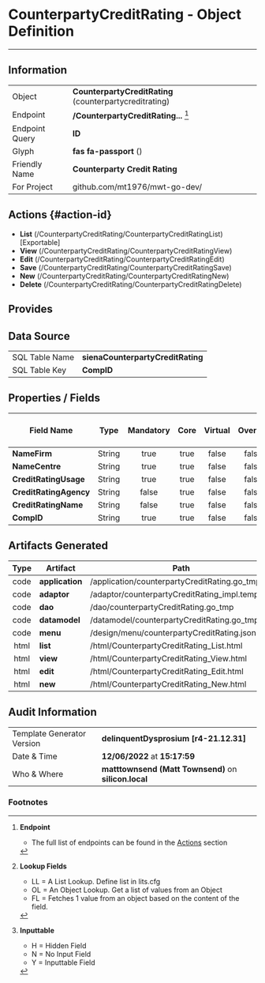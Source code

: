 # **CounterpartyCreditRating** - Object Definition
---
##  Information
|   |   |
|---|---|
|Object         |**CounterpartyCreditRating** (counterpartycreditrating) |
|Endpoint 	    |**/CounterpartyCreditRating...** [^1]|
|Endpoint Query |**ID**|
Glyph|**fas fa-passport** ()
Friendly Name|**Counterparty Credit Rating**|
|For Project    |github.com/mt1976/mwt-go-dev/|

##  Actions {#action-id}
* **List** (/CounterpartyCreditRating/CounterpartyCreditRatingList) [Exportable]
* **View** (/CounterpartyCreditRating/CounterpartyCreditRatingView)
* **Edit** (/CounterpartyCreditRating/CounterpartyCreditRatingEdit)
* **Save** (/CounterpartyCreditRating/CounterpartyCreditRatingSave)
* **New** (/CounterpartyCreditRating/CounterpartyCreditRatingNew)
* **Delete** (/CounterpartyCreditRating/CounterpartyCreditRatingDelete)







##  Provides







##  Data Source 
|   |   |
|---|---|
SQL Table Name       | **sienaCounterpartyCreditRating**
SQL Table Key | **CompID**



##  Properties / Fields
| Field Name| Type | Mandatory | Core | Virtual | Overide | Lookup [^2]| Lookup Object      | Lookup Field Source         | Lookup Return Value                | Inputable [^3]|DB Column|Default Value|
| -- | --  | :--: | :--: | :--: |:--: |:--: |:--: |-- |-- |:--: |-- | --|
|**NameFirm**|String|true|true|false|false|||||Y|NameFirm||
|**NameCentre**|String|true|true|false|false|||||Y|NameCentre||
|**CreditRatingUsage**|String|true|true|false|false|||||Y|CreditRatingUsage||
|**CreditRatingAgency**|String|false|true|false|false|||||Y|CreditRatingAgency||
|**CreditRatingName**|String|false|true|false|false|||||Y|CreditRatingName||
|**CompID**|String|true|true|false|false|||||Y|CompID||


##  Artifacts Generated
| Type | Artifact | Path|
| :--: | -- | -- |
| code | **application** | /application/counterpartyCreditRating.go_tmp |
| code | **adaptor** | /adaptor/counterpartyCreditRating_impl.template |
| code | **dao** | /dao/counterpartyCreditRating.go_tmp |
| code | **datamodel** | /datamodel/counterpartyCreditRating.go_tmp |
| code | **menu** | /design/menu/counterpartyCreditRating.json |
| html | **list** | /html/CounterpartyCreditRating_List.html |
| html | **view** | /html/CounterpartyCreditRating_View.html |
| html | **edit** | /html/CounterpartyCreditRating_Edit.html |
| html | **new** | /html/CounterpartyCreditRating_New.html |


## Audit Information
|   |   |
|---|---|
Template Generator Version   | **delinquentDysprosium [r4-21.12.31]**
Date & Time		     | **12/06/2022** at **15:17:59**
Who & Where		     | **matttownsend (Matt Townsend)** on **silicon.local**

### Footnotes
[^1]: **Endpoint**
    * The full list of endpoints can be found in the [Actions](#action-id) section
[^2]: **Lookup Fields**
    * LL = A List Lookup. Define list in lits.cfg
    * OL = An Object Lookup. Get a list of values from an Object
    * FL = Fetches 1 value from an object based on the content of the field. 
[^3]: **Inputtable**   
    * H = Hidden Field
    * N = No Input Field
    * Y = Inputtable Field